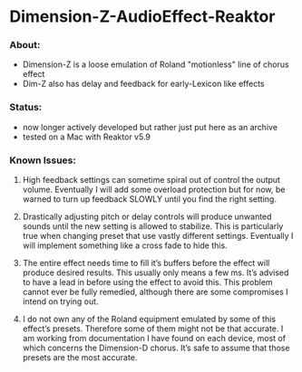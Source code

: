 # Dimension-Z-AudioEffect-Reaktor

### About: ###
* Dimension-Z is a loose emulation of Roland "motionless" line of chorus effect
* Dim-Z also has delay and feedback for early-Lexicon like effects

### Status: ###
* now longer actively developed but rather just put here as an archive
* tested on a Mac with Reaktor v5.9

### Known Issues: ###
1) High feedback settings can sometime spiral out of control the output volume. Eventually I will add some overload protection but for now, be warned to turn up feedback SLOWLY until you find the right setting.

2) Drastically adjusting pitch or delay controls will produce unwanted sounds until the new setting is allowed to stabilize. This is particularly true when changing preset that use vastly different settings. Eventually I will implement something like a cross fade to hide this.

3) The entire effect needs time to fill it’s buffers before the effect will produce desired results. This usually only means a few ms. It’s advised to have a lead in before using the effect to avoid this. This problem cannot ever be fully remedied, although there are some compromises I intend on trying out.

4) I do not own any of the Roland equipment emulated by some of this effect’s presets. Therefore some of them might not be that accurate. I am working from documentation I have found on each device, most of which concerns the Dimension-D chorus. It’s safe to assume that those presets are the most accurate. 
